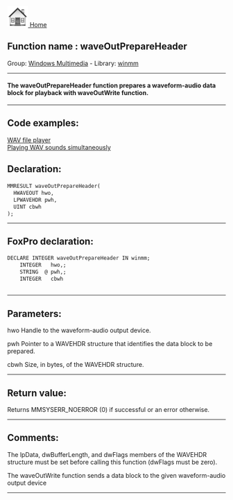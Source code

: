 [<img src="../../images/home.png"> Home ](https://github.com/VFPX/Win32API)  

## Function name : waveOutPrepareHeader
Group: [Windows Multimedia](../../functions_group.md#Windows_Multimedia)  -  Library: [winmm](../../../libraries.md#winmm)  
***  


#### The waveOutPrepareHeader function prepares a waveform-audio data block for playback with waveOutWrite function.
***  


## Code examples:
[WAV file player](../../samples/sample_417.md)  
[Playing WAV sounds simultaneously](../../samples/sample_523.md)  

## Declaration:
```foxpro  
MMRESULT waveOutPrepareHeader(
  HWAVEOUT hwo,
  LPWAVEHDR pwh,
  UINT cbwh
);  
```  
***  


## FoxPro declaration:
```foxpro  
DECLARE INTEGER waveOutPrepareHeader IN winmm;
	INTEGER   hwo,;
	STRING  @ pwh,;
	INTEGER   cbwh
  
```  
***  


## Parameters:
hwo 
Handle to the waveform-audio output device. 

pwh 
Pointer to a WAVEHDR structure that identifies the data block to be prepared. 

cbwh 
Size, in bytes, of the WAVEHDR structure.   
***  


## Return value:
Returns MMSYSERR_NOERROR (0) if successful or an error otherwise.  
***  


## Comments:
The lpData, dwBufferLength, and dwFlags members of the WAVEHDR structure must be set before calling this function (dwFlags must be zero).  
  
The waveOutWrite function sends a data block to the given waveform-audio output device  
  
***  

